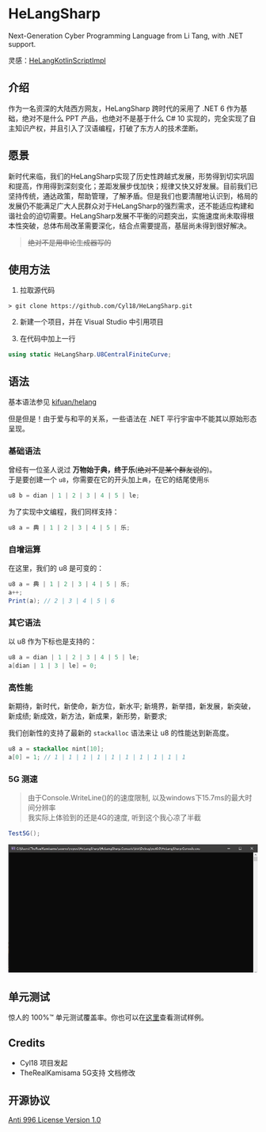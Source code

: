 # HeLangSharp
Next-Generation Cyber Programming Language from Li Tang, with .NET support.

灵感：[HeLangKotlinScriptImpl](https://github.com/shaokeyibb/HeLangKotlinScriptImpl)

## 介绍

作为一名资深的大陆西方网友，HeLangSharp 跨时代的采用了 .NET 6 作为基础，绝对不是什么 PPT 产品，也绝对不是基于什么 C# 10 实现的，完全实现了自主知识产权，并且引入了汉语编程，打破了东方人的技术垄断。

## 愿景

新时代来临，我们的HeLangSharp实现了历史性跨越式发展，形势得到切实巩固和提高，作用得到深刻变化；差距发展步伐加快；规律又快又好发展。目前我们已坚持传统，通达政策，帮助管理，了解矛盾。但是我们也要清醒地认识到，格局的发展仍不能满足广大人民群众对于HeLangSharp的强烈需求，还不能适应构建和谐社会的迫切需要。HeLangSharp发展不平衡的问题突出，实施速度尚未取得根本性突破，总体布局改革需要深化，结合点需要提高，基层尚未得到很好解决。

> ~~绝对不是用申论生成器写的~~

## 使用方法

1. 拉取源代码

```shell
> git clone https://github.com/Cyl18/HeLangSharp.git
```

2. 新建一个项目，并在 Visual Studio 中引用项目

3. 在代码中加上一行

```csharp
using static HeLangSharp.U8CentralFiniteCurve;
```

## 语法

基本语法参见 [kifuan/helang](https://github.com/kifuan/helang)

但是但是！由于爱与和平的关系，一些语法在 .NET 平行宇宙中不能其以原始形态呈现。

### 基础语法

曾经有一位圣人说过 **万物始于典，终于乐**(~~绝对不是某个群友说的~~)。  
于是要创建一个 `u8`，你需要在它的开头加上`典`，在它的结尾使用`乐`

```csharp
u8 b = dian | 1 | 2 | 3 | 4 | 5 | le;
```

为了实现中文编程，我们同样支持：

```csharp
u8 a = 典 | 1 | 2 | 3 | 4 | 5 | 乐;
```

### 自增运算

在这里，我们的 u8 是可变的：

```csharp
u8 a = 典 | 1 | 2 | 3 | 4 | 5 | 乐;
a++;
Print(a); // 2 | 3 | 4 | 5 | 6
```

### 其它语法

以 u8 作为下标也是支持的：

```csharp
u8 a = dian | 1 | 2 | 3 | 4 | 5 | le;
a[dian | 1 | 3 | le] = 0;

```

### 高性能

新期待，新时代，新使命，新方位，新水平;
新境界，新举措，新发展，新突破，新成绩;
新成效，新方法，新成果，新形势，新要求;

我们创新性的支持了最新的 `stackalloc` 语法来让 u8 的性能达到新高度。

```csharp
u8 a = stackalloc nint[10];
a[0] = 1; // 1 | 1 | 1 | 1 | 1 | 1 | 1 | 1 | 1 | 1
```

### 5G 测速

> 由于Console.WriteLine()的的速度限制, 以及windows下15.7ms的最大时间分辨率  
> 我实际上体验到的还是4G的速度, 听到这个我心凉了半截  
```csharp
Test5G();
``` 
![](docs/images/5g.gif)

## 单元测试

惊人的 100%™ 单元测试覆盖率。你也可以在[这里](https://github.com/Cyl18/HeLangSharp/blob/master/HeLangSharp.Tests/UnitTest1.cs)查看测试样例。

## Credits

- Cyl18 项目发起
- TheRealKamisama 5G支持 文档修改

## 开源协议

[Anti 996 License Version 1.0](https://github.com/kattgu7/Anti-996-License)
